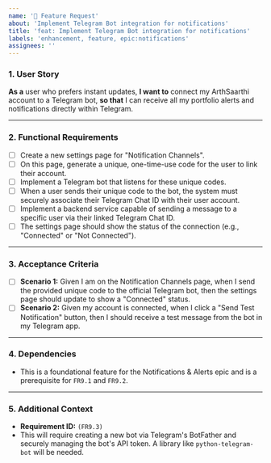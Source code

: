 ```yaml
---
name: '🚀 Feature Request'
about: 'Implement Telegram Bot integration for notifications'
title: 'feat: Implement Telegram Bot integration for notifications'
labels: 'enhancement, feature, epic:notifications'
assignees: ''
---
```


### 1. User Story

**As a** user who prefers instant updates,
**I want to** connect my ArthSaarthi account to a Telegram bot,
**so that** I can receive all my portfolio alerts and notifications directly within Telegram.

---

### 2. Functional Requirements

*   [ ] Create a new settings page for "Notification Channels".
*   [ ] On this page, generate a unique, one-time-use code for the user to link their account.
*   [ ] Implement a Telegram bot that listens for these unique codes.
*   [ ] When a user sends their unique code to the bot, the system must securely associate their Telegram Chat ID with their user account.
*   [ ] Implement a backend service capable of sending a message to a specific user via their linked Telegram Chat ID.
*   [ ] The settings page should show the status of the connection (e.g., "Connected" or "Not Connected").

---

### 3. Acceptance Criteria

*   [ ] **Scenario 1:** Given I am on the Notification Channels page, when I send the provided unique code to the official Telegram bot, then the settings page should update to show a "Connected" status.
*   [ ] **Scenario 2:** Given my account is connected, when I click a "Send Test Notification" button, then I should receive a test message from the bot in my Telegram app.

---

### 4. Dependencies

*   This is a foundational feature for the Notifications & Alerts epic and is a prerequisite for `FR9.1` and `FR9.2`.

---

### 5. Additional Context

*   **Requirement ID:** `(FR9.3)`
*   This will require creating a new bot via Telegram's BotFather and securely managing the bot's API token. A library like `python-telegram-bot` will be needed.

